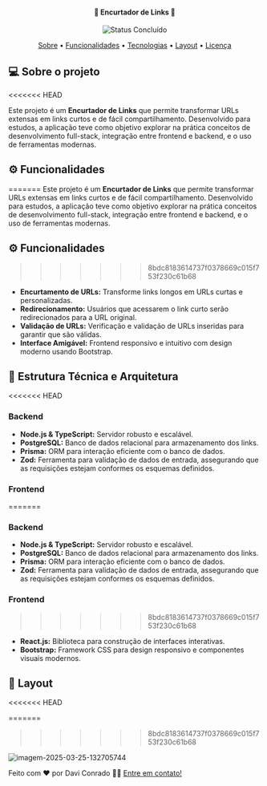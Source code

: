 <h4 align="center"> 
	🔗 Encurtador de Links 🔗
</h4>

<p align="center">
	<img alt="Status Concluído" src="https://img.shields.io/badge/STATUS-CONCLUÍDO-brightgreen">
</p>

<p align="center">
 <a href="#-sobre-o-projeto">Sobre</a> •
 <a href="#-funcionalidades">Funcionalidades</a> •
 <a href="#-tecnologias">Tecnologias</a> • 
 <a href="#-layout">Layout</a> • 
 <a href="#-licença">Licença</a>
</p>

## 💻 Sobre o projeto
<<<<<<< HEAD

Este projeto é um **Encurtador de Links** que permite transformar URLs extensas em links curtos e de fácil compartilhamento. Desenvolvido para estudos, a aplicação teve como objetivo explorar na prática conceitos de desenvolvimento full-stack, integração entre frontend e backend, e o uso de ferramentas modernas.

## ⚙️ Funcionalidades

=======
Este projeto é um **Encurtador de Links** que permite transformar URLs extensas em links curtos e de fácil compartilhamento. Desenvolvido para estudos, a aplicação teve como objetivo explorar na prática conceitos de desenvolvimento full-stack, integração entre frontend e backend, e o uso de ferramentas modernas.

## ⚙️ Funcionalidades
>>>>>>> 8bdc8183614737f0378669c015f753f230c61b68
- **Encurtamento de URLs:** Transforme links longos em URLs curtas e personalizadas.
- **Redirecionamento:** Usuários que acessarem o link curto serão redirecionados para a URL original.
- **Validação de URLs:** Verificação e validação de URLs inseridas para garantir que são válidas.
- **Interface Amigável:** Frontend responsivo e intuitivo com design moderno usando Bootstrap.

## 📌 Estrutura Técnica e Arquitetura
<<<<<<< HEAD

### Backend

- **Node.js & TypeScript:** Servidor robusto e escalável.
- **PostgreSQL:** Banco de dados relacional para armazenamento dos links.
- **Prisma:** ORM para interação eficiente com o banco de dados.
- **Zod:** Ferramenta para validação de dados de entrada, assegurando que as requisições estejam conformes os esquemas definidos.

### Frontend

=======
### Backend
- **Node.js & TypeScript:** Servidor robusto e escalável.
- **PostgreSQL:** Banco de dados relacional para armazenamento dos links.
- **Prisma:** ORM para interação eficiente com o banco de dados.
- **Zod:**  Ferramenta para validação de dados de entrada, assegurando que as requisições estejam conformes os esquemas definidos.

### Frontend
>>>>>>> 8bdc8183614737f0378669c015f753f230c61b68
- **React.js:** Biblioteca para construção de interfaces interativas.
- **Bootstrap:** Framework CSS para design responsivo e componentes visuais modernos.

## 🎨 Layout
<<<<<<< HEAD

=======
>>>>>>> 8bdc8183614737f0378669c015f753f230c61b68
<img src="https://i.ibb.co/0RYRNcNN/imagem-2025-03-25-132705744.png" alt="imagem-2025-03-25-132705744" border="0">

Feito com ❤️ por Davi Conrado 👋🏽 [Entre em contato!](https://www.linkedin.com/in/daviconrado/)
